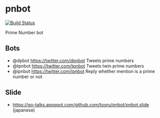 # pnbot

[![Build Status](https://travis-ci.org/tooru/pnbot.svg?branch=use-travis-ci)](https://travis-ci.org/tooru/pnbot)

Prime Number bot

## Bots

* @dpbot https://twitter.com/dpnbot Tweets prime numbers
* @tpnbot https://twitter.com/tpnbot Tweets twin prime numbers
* @ipnbot https://twitter.com/ipnbot Reply whether mention is a prime number or not

## Slide

* https://go-talks.appspot.com/github.com/tooru/pnbot/pnbot.slide (japanese)
